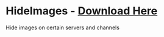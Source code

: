 # HideImages - [Download Here](https://raw.githubusercontent.com/Anxeal/BDEnhancements/master/plugins/HideImages/HideImages.plugin.js)

Hide images on certain servers and channels

